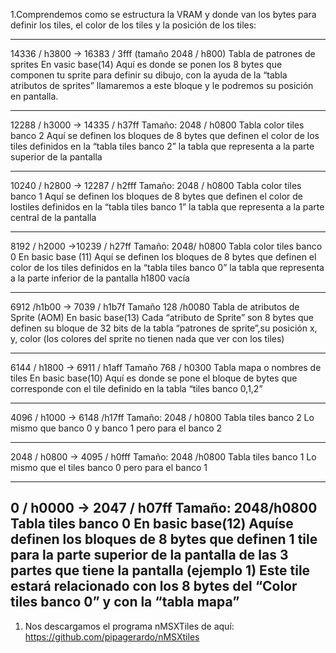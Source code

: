 1.Comprendemos como se estructura la VRAM y donde van los bytes para definir los tiles, el color de los tiles y la posición de los tiles:

---------------------------------------------------------------------------------------------------
14336 / h3800 -> 16383 / 3fff
(tamaño 2048 / h800)
Tabla de patrones de sprites
En vasic base(14)
Aquí es donde se ponen los 8 bytes que componen tu sprite para definir su dibujo, con la
ayuda de la “tabla atributos de sprites” llamaremos a este bloque y le podremos su
posición en pantalla.



---------------------------------------------------------------------------------------------------
12288 / h3000 -> 14335 / h37ff
Tamaño: 2048 / h0800
Tabla color tiles banco 2
Aquí se definen los bloques de 8 bytes que definen el color de los tiles definidos en la
“tabla tiles banco 2” la tabla que representa a la parte superior de la pantalla

-------------------------------------

10240 / h2800 -> 12287 / h2fff
Tamaño: 2048 / h0800
Tabla color tiles banco 1
Aquí se definen los bloques de 8 bytes que definen el color de lostiles definidos en la
“tabla tiles banco 1” la tabla que representa a la parte central de la pantalla

-------------------------------------

8192 / h2000 ->10239 / h27ff
Tamaño: 2048/ h0800
Tabla color tiles banco 0
En basic base (11)
Aquí se definen los bloques de 8 bytes que definen el color de los tiles definidos en la
“tabla tiles banco 0” la tabla que representa a la parte inferior de la pantalla
h1800 vacía



---------------------------------------------------------------------------------------------------
6912 /h1b00 -> 7039 / h1b7f
Tamaño 128 /h0080
Tabla de atributos de Sprite (AOM)
En basic base(13)
Cada “atributo de Sprite” son 8 bytes que definen su bloque de 32 bits de la tabla
“patrones de sprite”,su posición x, y, color (los colores del sprite no tienen nada que ver
con los tiles)



---------------------------------------------------------------------------------------------------
6144 / h1800 -> 6911 / h1aff
Tamaño 768 / h0300
Tabla mapa o nombres de tiles
En basic base(10)
Aquí es donde se pone el bloque de bytes que corresponde con el tile definido en la tabla
“tiles banco 0,1,2”



---------------------------------------------------------------------------------------------------
4096 / h1000 -> 6148 /h17ff
Tamaño: 2048 / h0800
Tabla tiles banco 2
Lo mismo que banco 0 y banco 1 pero para el banco 2

-------------------------------------

2048 / h0800 -> 4095 / h0fff
Tamaño: 2048 /h0800
Tabla tiles banco 1
Lo mismo que el tiles banco 0 pero para el banco 1

-------------------------------------

0 / h0000 -> 2047 / h07ff
Tamaño: 2048/h0800
Tabla tiles banco 0
En basic base(12)
Aquíse definen los bloques de 8 bytes que definen 1 tile para la parte superior de la
pantalla de las 3 partes que tiene la pantalla (ejemplo 1) Este tile estará relacionado con
los 8 bytes del “Color tiles banco 0” y con la “tabla mapa” 
---------------------------------------------------------------------------------------------------


1. Nos descargamos el programa nMSXTiles de aquí: https://github.com/pipagerardo/nMSXtiles